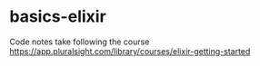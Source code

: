 # basics-elixir
Code notes take following the course https://app.pluralsight.com/library/courses/elixir-getting-started
